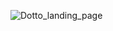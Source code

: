![Dotto_landing_page](https://github.com/mariamnageh/Dotto-Landing-Page-/assets/105167781/6c8a6143-29c3-41ec-be65-bd23687ec2ad)


